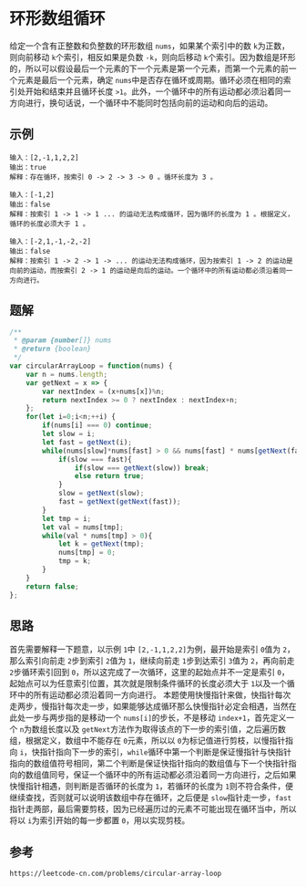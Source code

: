 # 环形数组循环

给定一个含有正整数和负整数的环形数组 `nums`，如果某个索引中的数 `k`为正数，则向前移动 `k`个索引，相反如果是负数 `-k`，则向后移动 `k`个索引。因为数组是环形的，所以可以假设最后一个元素的下一个元素是第一个元素，而第一个元素的前一个元素是最后一个元素，确定 `nums`中是否存在循环或周期。循环必须在相同的索引处开始和结束并且循环长度 `>1`。此外，一个循环中的所有运动都必须沿着同一方向进行，换句话说，一个循环中不能同时包括向前的运动和向后的运动。

## 示例

```
输入：[2,-1,1,2,2]
输出：true
解释：存在循环，按索引 0 -> 2 -> 3 -> 0 。循环长度为 3 。
```

```
输入：[-1,2]
输出：false
解释：按索引 1 -> 1 -> 1 ... 的运动无法构成循环，因为循环的长度为 1 。根据定义，循环的长度必须大于 1 。
```

```
输入：[-2,1,-1,-2,-2]
输出：false
解释：按索引 1 -> 2 -> 1 -> ... 的运动无法构成循环，因为按索引 1 -> 2 的运动是向前的运动，而按索引 2 -> 1 的运动是向后的运动。一个循环中的所有运动都必须沿着同一方向进行。
```

## 题解

```javascript
/**
 * @param {number[]} nums
 * @return {boolean}
 */
var circularArrayLoop = function(nums) {
    var n = nums.length;
    var getNext = x => {
        var nextIndex = (x+nums[x])%n;
        return nextIndex >= 0 ? nextIndex : nextIndex+n;
    };
    for(let i=0;i<n;++i) {
        if(nums[i] === 0) continue;
        let slow = i;
        let fast = getNext(i);
        while(nums[slow]*nums[fast] > 0 && nums[fast] * nums[getNext(fast)] > 0){
            if(slow === fast){
                if(slow === getNext(slow)) break;
                else return true;
            }
            slow = getNext(slow);
            fast = getNext(getNext(fast));
        }
        let tmp = i;
        let val = nums[tmp];
        while(val * nums[tmp] > 0){
            let k = getNext(tmp);
            nums[tmp] = 0;
            tmp = k;
        }
    }
    return false;
};
```

## 思路

首先需要解释一下题意，以示例 `1`中 `[2,-1,1,2,2]`为例，最开始是索引 `0`值为 `2`，那么索引向前走 `2`步到索引 `2`值为 `1`，继续向前走 `1`步到达索引 `3`值为 `2`，再向前走 `2`步循环索引回到 `0`，所以这完成了一次循环，这里的起始点并不一定是索引 `0`，起始点可以为任意索引位置，其次就是限制条件循环的长度必须大于 `1`以及一个循环中的所有运动都必须沿着同一方向进行。
本题使用快慢指针来做，快指针每次走两步，慢指针每次走一步，如果能够达成循环那么快慢指针必定会相遇，当然在此处一步与两步指的是移动一个 `nums[i]`的步长，不是移动 `index+1`，首先定义一个 `n`为数组长度以及 `getNext`方法作为取得该点的下一步的索引值，之后遍历数组，根据定义，数组中不能存在 `0`元素，所以以 `0`为标记值进行剪枝，以慢指针指向 `i`，快指针指向下一步的索引，`while`循环中第一个判断是保证慢指针与快指针指向的数组值符号相同，第二个判断是保证快指针指向的数组值与下一个快指针指向的数组值同号，保证一个循环中的所有运动都必须沿着同一方向进行，之后如果快慢指针相遇，则判断是否循环的长度为 `1`，若循环的长度为 `1`则不符合条件，便继续查找，否则就可以说明该数组中存在循环，之后便是 `slow`指针走一步，`fast`指针走两部，最后需要剪枝，因为已经遍历过的元素不可能出现在循环当中，所以将以 `i`为索引开始的每一步都置 `0`，用以实现剪枝。

## 参考

```
https://leetcode-cn.com/problems/circular-array-loop
```
